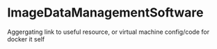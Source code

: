 # ImageDataManagementSoftware
Aggergating link to useful resource, or virtual machine config/code for docker it self
